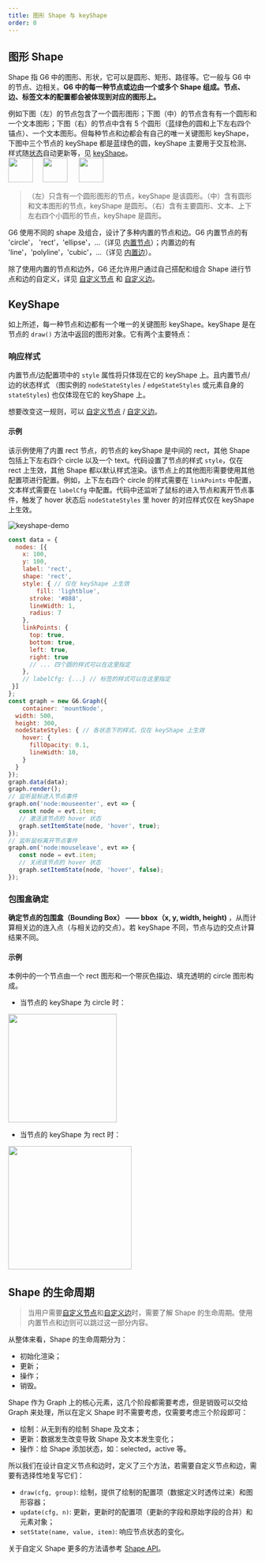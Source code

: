 ```yaml
---
title: 图形 Shape 与 keyShape
order: 0
---
```


## 图形 Shape
Shape 指 G6 中的图形、形状，它可以是圆形、矩形、路径等。它一般与 G6 中的节点、边相关。**G6 中的每一种节点或边由一个或多个 Shape 组成。节点、边、标签文本的配置都会被体现到对应的图形上。**

例如下图（左）的节点包含了一个圆形图形；下图（中）的节点含有有一个圆形和一个文本图形；下图（右）的节点中含有 5 个圆形（蓝绿色的圆和上下左右四个锚点）、一个文本图形。但每种节点和边都会有自己的唯一关键图形 keyShape，下图中三个节点的 keyShape 都是蓝绿色的圆，keyShape 主要用于交互检测、样式随[状态](/zh/docs/manual/middle/states/state)自动更新等，见 [keyShape](#keyshape)。<br /><img src='https://gw.alipayobjects.com/mdn/rms_f8c6a0/afts/img/A*OcaaTIIu_4cAAAAAAAAAAABkARQnAQ' width=50/>     <img src='https://gw.alipayobjects.com/mdn/rms_f8c6a0/afts/img/A*r5M0Sowd1R8AAAAAAAAAAABkARQnAQ' width=50/>      <img src='https://gw.alipayobjects.com/mdn/rms_f8c6a0/afts/img/A*pHoETad75CIAAAAAAAAAAABkARQnAQ' width=50/>
> （左）只含有一个圆形图形的节点，keyShape 是该圆形。（中）含有圆形和文本图形的节点，keyShape 是圆形。（右）含有主要圆形、文本、上下左右四个小圆形的节点，keyShape 是圆形。


G6 使用不同的 shape 及组合，设计了多种内置的节点和边。G6 内置节点的有 'circle'， 'rect'，'ellipse'，...（详见 [内置节点](/zh/docs/manual/middle/elements/nodes/defaultNode)）；内置边的有 'line'，'polyline'，'cubic'，...（详见 [内置边](/zh/docs/manual/middle/elements/edges/defaultEdge)）。

除了使用内置的节点和边外，G6 还允许用户通过自己搭配和组合 Shape 进行节点和边的自定义，详见 [自定义节点](/zh/docs/manual/advanced/custom-node) 和 [自定义边](/zh/docs/manual/advanced/custom-edge)。

## KeyShape
如上所述，每一种节点和边都有一个唯一的关键图形 keyShape。keyShape 是在节点的 `draw()` 方法中返回的图形对象。它有两个主要特点：

### 响应样式
内置节点/边配置项中的 `style` 属性将只体现在它的 keyShape 上。且内置节点/边的状态样式 （图实例的 `nodeStateStyles` / `edgeStateStyles` 或元素自身的 `stateStyles`) 也仅体现在它的 keyShape 上。

想要改变这一规则，可以 [自定义节点](/zh/docs/manual/advanced/custom-node) / [自定义边](/zh/docs/manual/advanced/custom-edge)。

#### 示例
该示例使用了内置 rect 节点，的节点的 keyShape 是中间的 rect，其他 Shape 包括上下左右四个 circle 以及一个 text。代码设置了节点的样式 `style`，仅在 rect 上生效，其他 Shape 都以默认样式渲染。该节点上的其他图形需要使用其他配置项进行配置。例如，上下左右四个 circle 的样式需要在 `linkPoints` 中配置，文本样式需要在 `labelCfg` 中配置。代码中还监听了鼠标的进入节点和离开节点事件，触发了 hover 状态后 `nodeStateStyles` 里 hover 的对应样式仅在 keyShape 上生效。

<img src='https://gw.alipayobjects.com/mdn/rms_f8c6a0/afts/img/A*wWckTbi910IAAAAAAAAAAABkARQnAQ' alt='keyshape-demo' with='50'/>

```javascript
const data = {
  nodes: [{
    x: 100,
    y: 100,
    label: 'rect',
    shape: 'rect',
    style: { // 仅在 keyShape 上生效
    	fill: 'lightblue',
      stroke: '#888',
      lineWidth: 1,
      radius: 7
    },
    linkPoints: {
      top: true,
      bottom: true,
      left: true,
      right: true
      // ... 四个圆的样式可以在这里指定
    },
    // labelCfg: {...} // 标签的样式可以在这里指定
 }]
};
const graph = new G6.Graph({
	container: 'mountNode',
  width: 500,
  height: 300,
  nodeStateStyles: { // 各状态下的样式，仅在 keyShape 上生效
    hover: {
      fillOpacity: 0.1,
      lineWidth: 10,
    }
  }
});
graph.data(data);
graph.render();
// 监听鼠标进入节点事件
graph.on('node:mouseenter', evt => {
   const node = evt.item;
   // 激活该节点的 hover 状态
   graph.setItemState(node, 'hover', true);
});
// 监听鼠标离开节点事件
graph.on('node:mouseleave', evt => {
   const node = evt.item;
   // 关闭该节点的 hover 状态
   graph.setItemState(node, 'hover', false);
});
```

### 包围盒确定
**确定节点的包围盒（Bounding Box） —— bbox（x, y, width, height)** ，从而计算相关边的连入点（与相关边的交点）。若 keyShape 不同，节点与边的交点计算结果不同。 

#### 示例 
本例中的一个节点由一个 rect 图形和一个带灰色描边、填充透明的 circle 图形构成。

- 当节点的 keyShape 为 circle 时：

<img src='https://gw.alipayobjects.com/mdn/rms_f8c6a0/afts/img/A*CY7cSaMs4U0AAAAAAAAAAABkARQnAQ' width=220/>

- 当节点的 keyShape 为 rect 时：

<img src='https://gw.alipayobjects.com/mdn/rms_f8c6a0/afts/img/A*upWTQLTvxGEAAAAAAAAAAABkARQnAQ' width=250/>


## Shape 的生命周期
> 当用户需要[自定义节点](/zh/docs/manual/advanced/custom-node)和[自定义边](/zh/docs/manual/advanced/custom-edge)时，需要了解 Shape 的生命周期。使用内置节点和边则可以跳过这一部分内容。

从整体来看，Shape 的生命周期分为：

- 初始化渲染；
- 更新；
- 操作；
- 销毁。

Shape 作为 Graph 上的核心元素，这几个阶段都需要考虑，但是销毁可以交给 Graph 来处理，所以在定义 Shape 时不需要考虑，仅需要考虑三个阶段即可：

- 绘制：从无到有的绘制 Shape 及文本；
- 更新：数据发生改变导致 Shape 及文本发生变化；
- 操作：给 Shape 添加状态，如：selected，active 等。

所以我们在设计自定义节点和边时，定义了三个方法，若需要自定义节点和边，需要有选择性地复写它们：

- `draw(cfg, group)`: 绘制，提供了绘制的配置项（数据定义时透传过来）和图形容器；
- `update(cfg, n)`: 更新，更新时的配置项（更新的字段和原始字段的合并）和元素对象；
- `setState(name, value, item)`: 响应节点状态的变化。

关于自定义 Shape 更多的方法请参考 [Shape API](/zh/docs/api/Shape)。